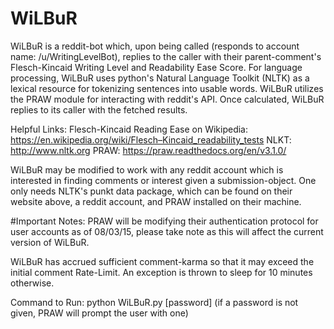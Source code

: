 # WiLBuR
WiLBuR is a reddit-bot which, upon being called (responds to account name: /u/WritingLevelBot), replies to the caller with their parent-comment's Flesch-Kincaid Writing Level and Readability Ease Score. For language processing, WiLBuR uses python's Natural Language Toolkit (NLTK) as a lexical resource for tokenizing sentences into usable words. WiLBuR utilizes the PRAW module for interacting with reddit's API. Once calculated, WiLBuR replies to its caller with the fetched results.

Helpful Links:
  Flesch-Kincaid Reading Ease on Wikipedia: https://en.wikipedia.org/wiki/Flesch–Kincaid_readability_tests
  NLKT: http://www.nltk.org
  PRAW: https://praw.readthedocs.org/en/v3.1.0/
  
WiLBuR may be modified to work with any reddit account which is interested in finding comments or interest given a submission-object. One only needs NLTK's punkt data package, which can be found on their website above, a reddit account, and PRAW installed on their machine.

#Important Notes:
PRAW will be modifying their authentication protocol for user accounts as of 08/03/15, please take note as this will affect the current version of WiLBuR.

WiLBuR has accrued sufficient comment-karma so that it may exceed the initial comment Rate-Limit. An exception is thrown to sleep for 10 minutes otherwise.

Command to Run: python WiLBuR.py [password] (if a password is not given, PRAW will prompt the user with one)
